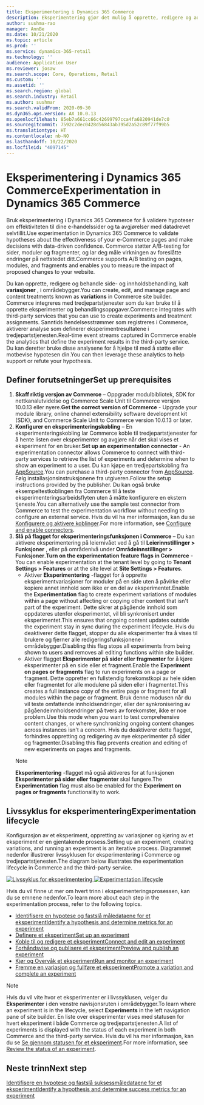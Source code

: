 ```yaml
---
title: Eksperimentering i Dynamics 365 Commerce
description: Eksperimentering gjør det mulig å opprette, redigere og administrere sideoppsett og innholdsbehandling i områdebygger. Støtte for ende-til-ende-eksperimentering er aktivert for e-handelssider og enheter på en side.
author: sushma-rao
manager: AnnBe
ms.date: 10/21/2020
ms.topic: article
ms.prod: ''
ms.service: dynamics-365-retail
ms.technology: ''
audience: Application User
ms.reviewer: josaw
ms.search.scope: Core, Operations, Retail
ms.custom: ''
ms.assetid: ''
ms.search.region: global
ms.search.industry: Retail
ms.author: sushmar
ms.search.validFrom: 2020-09-30
ms.dyn365.ops.version: AX 10.0.13
ms.openlocfilehash: 85eb7a661cc66c42699797cca4fa6820941de7c0
ms.sourcegitcommit: 7592c2dec0428d56843ab395d2a52c89f77f99b5
ms.translationtype: HT
ms.contentlocale: nb-NO
ms.lasthandoff: 10/22/2020
ms.locfileid: "4097145"
---
```

# <a name="experimentation-in-dynamics-365-commerce"></a><span data-ttu-id="7300a-104">Eksperimentering i Dynamics 365 Commerce</span><span class="sxs-lookup"><span data-stu-id="7300a-104">Experimentation in Dynamics 365 Commerce</span></span>
<span data-ttu-id="7300a-105">Bruk eksperimentering i Dynamics 365 Commerce for å validere hypoteser om effektiviteten til dine e-handelssider og ta avgjørelser med datadrevet selvtillit.</span><span class="sxs-lookup"><span data-stu-id="7300a-105">Use experimentation in Dynamics 365 Commerce to validate hypotheses about the effectiveness of your e-Commerce pages and make decisions with data-driven confidence.</span></span> <span data-ttu-id="7300a-106">Commerce støtter A/B-testing for sider, moduler og fragmenter, og lar deg måle virkningen av foreslåtte endringer på nettstedet ditt.</span><span class="sxs-lookup"><span data-stu-id="7300a-106">Commerce supports A/B testing on pages, modules, and fragments and enables you to measure the impact of proposed changes to your website.</span></span>

<span data-ttu-id="7300a-107">Du kan opprette, redigere og behandle side- og innholdsbehandling, kalt **variasjoner** , i områdebygger.</span><span class="sxs-lookup"><span data-stu-id="7300a-107">You can create, edit, and manage page and content treatments known as **variations** in Commerce site builder.</span></span> <span data-ttu-id="7300a-108">Commerce integreres med tredjepartstjenester som du kan bruke til å opprette eksperimenter og behandlingsoppgaver.</span><span class="sxs-lookup"><span data-stu-id="7300a-108">Commerce integrates with third-party services that you can use to create experiments and treatment assignments.</span></span> <span data-ttu-id="7300a-109">Sanntids hendelsesstrømmer som registreres i Commerce, aktiverer analyse som definerer eksperimentresultatene i tredjepartstjenesten.</span><span class="sxs-lookup"><span data-stu-id="7300a-109">Real-time event streams captured in Commerce enable the analytics that define the experiment results in the third-party service.</span></span> <span data-ttu-id="7300a-110">Du kan deretter bruke disse analysene for å hjelpe til med å støtte eller motbevise hypotesen din.</span><span class="sxs-lookup"><span data-stu-id="7300a-110">You can then leverage these analytics to help support or refute your hypothesis.</span></span>

## <a name="set-up-prerequisites"></a><span data-ttu-id="7300a-111"> Definer forutsetninger</span><span class="sxs-lookup"><span data-stu-id="7300a-111">Set up prerequisites</span></span>
1. <span data-ttu-id="7300a-112">**Skaff riktig versjon av Commerce** – Oppgrader modulbibliotek, SDK for nettkanalutvidelse og Commerce Scale Unit til Commerce versjon 10.0.13 eller nyere.</span><span class="sxs-lookup"><span data-stu-id="7300a-112">**Get the correct version of Commerce** - Upgrade your module library, online channel extensibility software development kit (SDK), and Commerce Scale Unit to Commerce version 10.0.13 or later.</span></span>
1. <span data-ttu-id="7300a-113">**Konfigurer en eksperimenteringskobling** – En eksperimenteringskobling lar Commerce koble til tredjepartstjenester for å hente listen over eksperimenter og avgjøre når det skal vises et eksperiment for en bruker.</span><span class="sxs-lookup"><span data-stu-id="7300a-113">**Set up an experimentation connector** - An experimentation connector allows Commerce to connect with third-party services to retrieve the list of experiments and determine when to show an experiment to a user.</span></span> <span data-ttu-id="7300a-114">Du kan kjøpe en tredjepartskobling fra [AppSource](https://appsource.microsoft.com).</span><span class="sxs-lookup"><span data-stu-id="7300a-114">You can purchase a third-party connector from [AppSource](https://appsource.microsoft.com).</span></span> <span data-ttu-id="7300a-115">Følg installasjonsinstruksjonene fra utgiveren.</span><span class="sxs-lookup"><span data-stu-id="7300a-115">Follow the setup instructions provided by the publisher.</span></span> <span data-ttu-id="7300a-116">Du kan også bruke eksempeltestkoblingen fra Commerce til å teste eksperimenteringsarbeidsflyten uten å måtte konfigurere en ekstern tjeneste.</span><span class="sxs-lookup"><span data-stu-id="7300a-116">You can alternatively use the sample test connector from Commerce to test the experimentation workflow without needing to configure an external service.</span></span> <span data-ttu-id="7300a-117">Hvis du vil ha mer informasjon, kan du se [Konfigurere og aktivere koblinger](e-commerce-extensibility/connectors.md).</span><span class="sxs-lookup"><span data-stu-id="7300a-117">For more information, see [Configure and enable connectors](e-commerce-extensibility/connectors.md).</span></span> 
1. <span data-ttu-id="7300a-118">**Slå på flagget for eksperimenteringsfunksjonen i Commerce** – Du kan aktivere eksperimentering på leiernivået ved å gå til **Leierinnstillinger > Funksjoner** , eller på områdenivå under **Områdeinnstillinger > Funksjoner**.</span><span class="sxs-lookup"><span data-stu-id="7300a-118">**Turn on the experimentation feature flags in Commerce** - You can enable experimentation at the tenant level by going to **Tenant Settings > Features** or at the site level at **Site Settings > Features**.</span></span>
    - <span data-ttu-id="7300a-119">Aktiver **Eksperimentering** -flagget for å opprette eksperimentvariasjoner for moduler på en side uten å påvirke eller kopiere annet innhold som ikke er en del av eksperimentet.</span><span class="sxs-lookup"><span data-stu-id="7300a-119">Enable the **Experimentation** flag to create experiment variations of modules within a page without affecting or copying other content that isn't part of the experiment.</span></span> <span data-ttu-id="7300a-120">Dette sikrer at pågående innhold som oppdateres utenfor eksperimentet, vil bli synkronisert under eksperimentet.</span><span class="sxs-lookup"><span data-stu-id="7300a-120">This ensures that ongoing content updates outside the experiment stay in sync during the experiment lifecycle.</span></span> <span data-ttu-id="7300a-121">Hvis du deaktiverer dette flagget, stopper du alle eksperimenter fra å vises til brukere og fjerner alle redigeringsfunksjonene i områdebygger.</span><span class="sxs-lookup"><span data-stu-id="7300a-121">Disabling this flag stops all experiments from being shown to users and removes all editing functions within site builder.</span></span>
    - <span data-ttu-id="7300a-122">Aktiver flagget **Eksperimenter på sider eller fragmenter** for å kjøre eksperimenter på en side eller et fragment.</span><span class="sxs-lookup"><span data-stu-id="7300a-122">Enable the **Experiment on pages or fragments** flag to run experiments on a page or fragment.</span></span> <span data-ttu-id="7300a-123">Dette oppretter en fullstendig forekomstkopi av hele siden eller fragmentet for alle modulene på siden eller i fragmentet.</span><span class="sxs-lookup"><span data-stu-id="7300a-123">This creates a full instance copy of the entire page or fragment for all modules within the page or fragment.</span></span> <span data-ttu-id="7300a-124">Bruk denne modusen når du vil teste omfattende innholdsendringer, eller der synkronisering av pågåendeinnholdsendringer på tvers av forekomster, ikke er noe problem.</span><span class="sxs-lookup"><span data-stu-id="7300a-124">Use this mode when you want to test comprehensive content changes, or where synchronizing ongoing content changes across instances isn't a concern.</span></span> <span data-ttu-id="7300a-125">Hvis du deaktiverer dette flagget, forhindres oppretting og redigering av nye eksperimenter på sider og fragmenter.</span><span class="sxs-lookup"><span data-stu-id="7300a-125">Disabling this flag prevents creation and editing of new experiments on pages and fragments.</span></span>
    > [!NOTE]
    > <span data-ttu-id="7300a-126">**Eksperimentering** -flagget må også aktiveres for at funksjonen **Eksperimenter på sider eller fragmenter** skal fungere.</span><span class="sxs-lookup"><span data-stu-id="7300a-126">The **Experimentation** flag must also be enabled for the **Experiment on pages or fragments** functionality to work.</span></span>
    
## <a name="experimentation-lifecycle"></a><span data-ttu-id="7300a-127">Livssyklus for eksperimentering</span><span class="sxs-lookup"><span data-stu-id="7300a-127">Experimentation lifecycle</span></span>
<span data-ttu-id="7300a-128">Konfigurasjon av et eksperiment, oppretting av variasjoner og kjøring av et eksperiment er en gjentakende prosess.</span><span class="sxs-lookup"><span data-stu-id="7300a-128">Setting up an experiment, creating variations, and running an experiment is an iterative process.</span></span> <span data-ttu-id="7300a-129">Diagrammet nedenfor illustrerer livssyklusen for eksperimentering i Commerce og tredjepartstjenesten.</span><span class="sxs-lookup"><span data-stu-id="7300a-129">The diagram below illustrates the experimentation lifecycle in Commerce and the third-party service.</span></span> 

<span data-ttu-id="7300a-130">[ ![Livssyklus for eksperimentering](./media/experimentation_lifecycle.svg) ](./media/experimentation_lifecycle.svg#lightbox)</span><span class="sxs-lookup"><span data-stu-id="7300a-130">[ ![Experimentation lifecycle](./media/experimentation_lifecycle.svg) ](./media/experimentation_lifecycle.svg#lightbox)</span></span>

<span data-ttu-id="7300a-131">Hvis du vil finne ut mer om hvert trinn i eksperimenteringsprosessen, kan du se emnene nedenfor.</span><span class="sxs-lookup"><span data-stu-id="7300a-131">To learn more about each step in the experimentation process, refer to the following topics.</span></span>
- [<span data-ttu-id="7300a-132">Identifisere en hypotese og fastslå måledataene for et eksperiment</span><span class="sxs-lookup"><span data-stu-id="7300a-132">Identify a hypothesis and determine metrics for an experiment</span></span>](experimentation-identify.md)
- [<span data-ttu-id="7300a-133">Definere et eksperiment</span><span class="sxs-lookup"><span data-stu-id="7300a-133">Set up an experiment</span></span>](experimentation-setup.md)
- [<span data-ttu-id="7300a-134">Koble til og redigere et eksperiment</span><span class="sxs-lookup"><span data-stu-id="7300a-134">Connect and edit an experiment</span></span>](experimentation-connect-edit.md)
- [<span data-ttu-id="7300a-135">Forhåndsvise og publisere et eksperiment</span><span class="sxs-lookup"><span data-stu-id="7300a-135">Preview and publish an experiment</span></span>](experimentation-preview-publish.md)
- [<span data-ttu-id="7300a-136">Kjør og Overvåk et eksperiment</span><span class="sxs-lookup"><span data-stu-id="7300a-136">Run and monitor an experiment</span></span>](experimentation-run-monitor.md)
- [<span data-ttu-id="7300a-137">Fremme en variasjon og fullføre et eksperiment</span><span class="sxs-lookup"><span data-stu-id="7300a-137">Promote a variation and complete an experiment</span></span>](experimentation-review-complete.md)

> [!NOTE]
> <span data-ttu-id="7300a-138">Hvis du vil vite hvor et eksperimenter er i livssyklusen, velger du **Eksperimenter** i den venstre navisjonsruten i områdebygger.</span><span class="sxs-lookup"><span data-stu-id="7300a-138">To learn where an experiment is in the lifecycle, select **Experiments** in the left navigation pane of site builder.</span></span> <span data-ttu-id="7300a-139">En liste over eksperimenter vises med statusen for hvert eksperiment i både Commerce og tredjepartstjenesten.</span><span class="sxs-lookup"><span data-stu-id="7300a-139">A list of experiments is displayed with the status of each experiment in both Commerce and the third-party service.</span></span> <span data-ttu-id="7300a-140">Hvis du vil ha mer informasjon, kan du se [Se gjennom statusen for et eksperiment](experimentation-status.md).</span><span class="sxs-lookup"><span data-stu-id="7300a-140">For more information, see [Review the status of an experiment](experimentation-status.md).</span></span>

## <a name="next-step"></a><span data-ttu-id="7300a-141">Neste trinn</span><span class="sxs-lookup"><span data-stu-id="7300a-141">Next step</span></span>
[<span data-ttu-id="7300a-142">Identifisere en hypotese og fastslå suksessmåledataene for et eksperiment</span><span class="sxs-lookup"><span data-stu-id="7300a-142">Identify a hypothesis and determine success metrics for an experiment</span></span>](experimentation-identify.md) 
